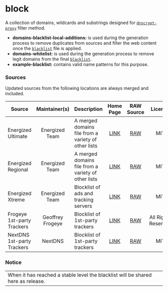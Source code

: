 # block

A collection of domains, wildcards and substrings designed for [`dnscrypt-proxy`](https://github.com/DNSCrypt/dnscrypt-proxy) filter method.

- __domains-blacklist-local-additions:__ is used during the generation process to remove duplicates from sources and filter the web content once the [`blacklist`](https://git.nixnet.xyz/quindecim/dnscrypt-proxy-android/src/branch/master/config/blacklist.txt) file is applied.
- __domains-whitelist:__ is used during the generation process to remove legit domains from the final [`blacklist`](https://git.nixnet.xyz/quindecim/dnscrypt-proxy-android/src/branch/master/config/blacklist.txt).
- __example-blacklist:__ contains valid name patterns for this purpose.

### Sources

Updated sources from the following locations are always merged and included.

| Source | Maintainer(s) | Description | Home Page | RAW Source | License |
|--------|:-------------:|-------------|:---------:|:----------:|:-------:|
Energized Ultimate | Energized Team | A merged domains file from a variety of other lists  | [LINK](https://app.energized.pro/) | [RAW](https://block.energized.pro/ultimate/formats/domains.txt) | MIT |
Energized Regional | Energized Team | A merged domains file from a variety of other lists  | [LINK](https://app.energized.pro/) | [RAW](https://block.energized.pro/extensions/regional/formats/domains.txt) | MIT |
Energized Xtreme | Energized Team | Blocklist of ads and tracking servers  | [LINK](https://app.energized.pro/) | [RAW](https://block.energized.pro/extensions/xtreme/formats/domains.txt) | MIT |
Frogeye 1st-party Trackers | Geoffrey Frogeye | Blocklist of 1st-party trackers | [LINK](https://hostfiles.frogeye.fr/) | [RAW](https://hostfiles.frogeye.fr/firstparty-trackers.txt) | All Rights Reserved |
NextDNS 1st-party Trackers | NextDNS | Blocklist of 1st-party trackers | [LINK](https://nextdns.io/) | [RAW](https://raw.githubusercontent.com/nextdns/cname-cloaking-blocklist/master/domains) | MIT |

### Notice

<table>
<tr>
<td>
When it has reached a stable level the blacklist will be shared here as release.
</td>
</tr>
</table>